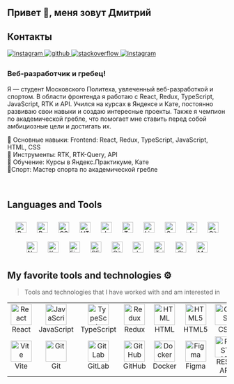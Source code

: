 ## Привет 👋, меня зовут Дмитрий  
  
## Контакты  
<a href="" target="_blank">
<img src=https://img.shields.io/badge/instagram-%23000000.svg?&style=for-the-badge&logo=instagram&logoColor=white alt=instagram style="margin-bottom: 5px;" />
</a>
<a href="https://github.com/KuzneC2" target="_blank">
<img src=https://img.shields.io/badge/github-%2324292e.svg?&style=for-the-badge&logo=github&logoColor=white alt=github style="margin-bottom: 5px;" />
</a>
<a href="https://stackoverflow.com/users/28450434/greblin" target="_blank">
<img src=https://img.shields.io/badge/stackoverflow-%23F28032.svg?&style=for-the-badge&logo=stackoverflow&logoColor=white alt=stackoverflow style="margin-bottom: 5px;" />
</a>
<a href="https://instagram.com/77kuznetsow" target="_blank">
<img src=https://img.shields.io/badge/instagram-%23000000.svg?&style=for-the-badge&logo=instagram&logoColor=white alt=instagram style="margin-bottom: 5px;" />
</a>    

<br/>  

  



### Веб-разработчик и гребец!  
Я — студент Московского Политеха, увлеченный веб-разработкой и спортом. В области фронтенда я работаю с React, Redux, TypeScript, JavaScript, RTK и API. Учился на курсах в Яндексе и Кате, постоянно развиваю свои навыки и создаю интересные проекты. Также я чемпион по академической гребле, что помогает мне ставить перед собой амбициозные цели и достигать их.

🔸 Основные навыки:
Frontend: React, Redux, TypeScript, JavaScript, HTML, CSS  
🔹 Инструменты: RTK, RTK-Query, API  
🔸 Обучение: Курсы в Яндекс.Практикуме, Кате  
🔹Спорт: Мастер спорта по академической гребле  
  

<br/>  


## Languages and Tools  
<div align="center">  
<a href="https://reactjs.org/" target="_blank"><img style="margin: 10px" src="https://profilinator.rishav.dev/skills-assets/react-original-wordmark.svg" alt="React" height="25" /></a>  
<a href="https://getbootstrap.com/docs/3.4/javascript/" target="_blank"><img style="margin: 10px" src="https://profilinator.rishav.dev/skills-assets/bootstrap-plain.svg" alt="Bootstrap" height="25" /></a>  
<a href="https://www.w3schools.com/css/" target="_blank"><img style="margin: 10px" src="https://profilinator.rishav.dev/skills-assets/css3-original-wordmark.svg" alt="CSS3" height="25" /></a>  
<a href="https://en.wikipedia.org/wiki/HTML5" target="_blank"><img style="margin: 10px" src="https://profilinator.rishav.dev/skills-assets/html5-original-wordmark.svg" alt="HTML5" height="25" /></a>  
<a href="https://www.javascript.com/" target="_blank"><img style="margin: 10px" src="https://profilinator.rishav.dev/skills-assets/javascript-original.svg" alt="JavaScript" height="25" /></a>  
<a href="https://www.typescriptlang.org/" target="_blank"><img style="margin: 10px" src="https://profilinator.rishav.dev/skills-assets/typescript-original.svg" alt="TypeScript" height="25" /></a>  
<a href="https://www.linux.org/" target="_blank"><img style="margin: 10px" src="https://profilinator.rishav.dev/skills-assets/linux-original.svg" alt="Linux" height="25" /></a>  
<a href="https://sass-lang.com/" target="_blank"><img style="margin: 10px" src="https://profilinator.rishav.dev/skills-assets/sass-original.svg" alt="Sass" height="25" /></a>  
<a href="https://www.jenkins.io/" target="_blank"><img style="margin: 10px" src="https://profilinator.rishav.dev/skills-assets/jenkins-icon.svg" alt="Jenkins" height="25" /></a>  
<a href="https://github.com/" target="_blank"><img style="margin: 10px" src="https://profilinator.rishav.dev/skills-assets/git-scm-icon.svg" alt="Git" height="25" /></a>  
<a href="https://nodejs.org/" target="_blank"><img style="margin: 10px" src="https://profilinator.rishav.dev/skills-assets/nodejs-original-wordmark.svg" alt="Node.js" height="25" /></a>  
<a href="https://kubernetes.io/" target="_blank"><img style="margin: 10px" src="https://profilinator.rishav.dev/skills-assets/kubernetes-icon.svg" alt="Kubernetes" height="25" /></a>  
<a href="https://www.figma.com/" target="_blank"><img style="margin: 10px" src="https://profilinator.rishav.dev/skills-assets/figma-icon.svg" alt="Figma" height="25" /></a>  
<a href="http://getbem.com/" target="_blank"><img style="margin: 10px" src="https://profilinator.rishav.dev/skills-assets/bem.svg" alt="BEM" height="25" /></a>  
<a href="https://about.gitlab.com/" target="_blank"><img style="margin: 10px" src="https://profilinator.rishav.dev/skills-assets/gitlab.svg" alt="GitLab" height="25" /></a>  
<a href="https://www.jestjs.io/" target="_blank"><img style="margin: 10px" src="https://profilinator.rishav.dev/skills-assets/jest.svg" alt="Jest" height="25" /></a>  
<a href="https://www.tailwindcss.com/" target="_blank"><img style="margin: 10px" src="https://profilinator.rishav.dev/skills-assets/tailwindcss.svg" alt="Tailwind CSS" height="25" /></a>  
<a href="https://styled-components.com/" target="_blank"><img style="margin: 10px" src="https://profilinator.rishav.dev/skills-assets/styled-components.png" alt="Styled Components" height="25" /></a>  
<a href="https://mui.com/" target="_blank"><img style="margin: 10px" src="https://profilinator.rishav.dev/skills-assets/mui.png" alt="Material UI" height="25" /></a>  
</div>  

## My favorite tools and technologies ⚙️

> Tools and technologies that I have worked with and am interested in

<table> <tr> <td align="center" width="80"> <img src="https://skillicons.dev/icons?i=react" width="48" height="48" alt="React" /> <br>React </td> <td align="center" width="80"> <img src="https://skillicons.dev/icons?i=javascript" width="48" height="48" alt="JavaScript" /> <br>JavaScript </td> <td align="center" width="80"> <img src="https://skillicons.dev/icons?i=typescript" width="48" height="48" alt="TypeScript" /> <br>TypeScript </td> <td align="center" width="80"> <img src="https://skillicons.dev/icons?i=redux" width="48" height="48" alt="Redux" /> <br>Redux </td> <td align="center" width="80"> <img src="https://skillicons.dev/icons?i=html" width="48" height="48" alt="HTML" /> <br>HTML </td> <td align="center" width="80"> <img src="https://skillicons.dev/icons?i=html5" width="48" height="48" alt="HTML5" /> <br>HTML5 </td> <td align="center" width="80"> <img src="https://skillicons.dev/icons?i=css" width="48" height="48" alt="CSS" /> <br>CSS </td> <td align="center" width="80"> <img src="https://skillicons.dev/icons?i=css3" width="48" height="48" alt="CSS3" /> <br>CSS3 </td> <td align="center" width="80"> <img src="https://skillicons.dev/icons?i=sass" width="48" height="48" alt="Sass" /> <br>Sass </td> <td align="center" width="80"> <img src="https://skillicons.dev/icons?i=webpack" width="48" height="48" alt="Webpack" /> <br>Webpack </td> </tr> <tr> <td align="center" width="80"> <img src="https://skillicons.dev/icons?i=vite" width="48" height="48" alt="Vite" /> <br>Vite </td> <td align="center" width="80"> <img src="https://skillicons.dev/icons?i=git" width="48" height="48" alt="Git" /> <br>Git </td> <td align="center" width="80"> <img src="https://skillicons.dev/icons?i=gitlab" width="48" height="48" alt="GitLab" /> <br>GitLab </td> <td align="center" width="80"> <img src="https://skillicons.dev/icons?i=github" width="48" height="48" alt="GitHub" /> <br>GitHub </td> <td align="center" width="80"> <img src="https://skillicons.dev/icons?i=docker" width="48" height="48" alt="Docker" /> <br>Docker </td> <td align="center" width="80"> <img src="https://skillicons.dev/icons?i=figma" width="48" height="48" alt="Figma" /> <br>Figma </td> <td align="center" width="80"> <img src="https://skillicons.dev/icons?i=restapi" width="48" height="48" alt="REST API" /> <br>REST API </td> <td align="center" width="80"> <img src="https://skillicons.dev/icons?i=ci" width="48" height="48" alt="CI/CD" /> <br>CI/CD </td> <td align="center" width="80"> <img src="https://skillicons.dev/icons?i=linux" width="48" height="48" alt="Linux" /> <br>Linux </td> </tr> </table>

<br/>  

  

<br/>  
